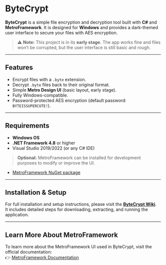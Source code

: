 # ByteCrypt

**ByteCrypt** is a simple file encryption and decryption tool built with **C#** and **MetroFramework**. It is designed for **Windows** and provides a dark-themed user interface to secure your files with AES encryption.

> ⚠️ **Note:** This project is in its **early stage**. The app works fine and files won’t be corrupted, but the user interface is still basic and rough.

---

## Features

- Encrypt files with a `.byte` extension.  
- Decrypt `.byte` files back to their original format.  
- Simple **Metro Design UI** (basic layout, early stage).  
- Fully Windows-compatible.  
- Password-protected AES encryption (default password: `BYTEISSUPERCUTE!`).  

---

## Requirements

- **Windows OS**  
- **.NET Framework 4.8** or higher  
- Visual Studio 2019/2022 (or any C# IDE)  

> **Optional:** MetroFramework can be installed for development purposes to modify or improve the UI.  
- [MetroFramework NuGet package](https://www.nuget.org/packages/MetroFramework)  

---

## Installation & Setup

For full installation and setup instructions, please visit the **[ByteCrypt Wiki](https://github.com/d3letereal/ByteCrypt/wiki)**.  
It includes detailed steps for downloading, extracting, and running the application.

---

## Learn More About MetroFramework

To learn more about the MetroFramework UI used in ByteCrypt, visit the official documentation:  
👉 [MetroFramework Documentation](https://thielj.github.io/MetroFramework/)
